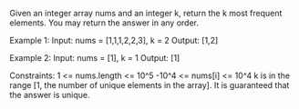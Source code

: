 Given an integer array nums and an integer k, return the k most frequent elements. You may return the answer in any order.

Example 1:
Input: nums = [1,1,1,2,2,3], k = 2
Output: [1,2]

Example 2:
Input: nums = [1], k = 1
Output: [1]
 
Constraints:
1 <= nums.length <= 10^5
-10^4 <= nums[i] <= 10^4
k is in the range [1, the number of unique elements in the array].
It is guaranteed that the answer is unique.
